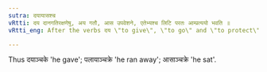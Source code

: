 ```yaml
---
sutra: दयायासश्च
vRtti: दय दानगतिरक्षणेषु, अय गतौ, आस उपवेशने, एतेभ्यश्च लिटि परतः आम्प्रत्ययो भवति ॥
vRtti_eng: After the verbs दय \"to give\", \"to go\" and \"to protect\", अय \"to go\", and आस \"to sit\", there is the affix आम्, when लिट् follows.

---
```

Thus दयाञ्चके 'he gave'; पलायाञ्चक्रे 'he ran away'; आसाञ्चक्रे 'he sat'.